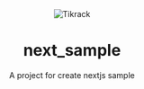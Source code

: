 <div align="center">
  <img src="https://github.com/user-attachments/assets/8bf9a789-fdfd-476e-abb8-bb70e025d007" alt="Tikrack"/>
  
  # next_sample
  A project for create nextjs sample
</div>
